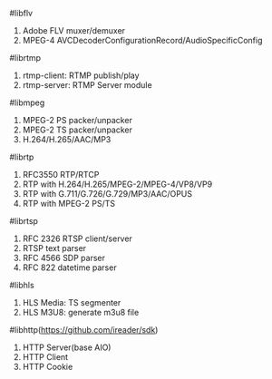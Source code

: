 #libflv
1. Adobe FLV muxer/demuxer
2. MPEG-4 AVCDecoderConfigurationRecord/AudioSpecificConfig

#librtmp
1. rtmp-client: RTMP publish/play
2. rtmp-server: RTMP Server module

#libmpeg
1. MPEG-2 PS packer/unpacker
2. MPEG-2 TS packer/unpacker
3. H.264/H.265/AAC/MP3

#librtp
1. RFC3550 RTP/RTCP
2. RTP with H.264/H.265/MPEG-2/MPEG-4/VP8/VP9
2. RTP with G.711/G.726/G.729/MP3/AAC/OPUS
3. RTP with MPEG-2 PS/TS

#librtsp
1. RFC 2326 RTSP client/server
2. RTSP text parser
3. RFC 4566 SDP parser
4. RFC 822 datetime parser

#libhls
1. HLS Media: TS segmenter
2. HLS M3U8: generate m3u8 file

#libhttp(https://github.com/ireader/sdk)
1. HTTP Server(base AIO)
2. HTTP Client
3. HTTP Cookie
